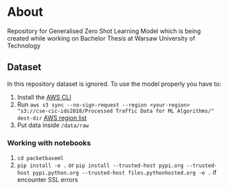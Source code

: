 # About
Repository for Generalised Zero Shot Learning Model which is being created while working on Bachelor Thesis at Warsaw University of Technology

## Dataset
In this repository dataset is ignored. To use the model properly you have to:
1. Install the [AWS CLI](https://aws.amazon.com/cli/)
2. Run `aws s3 sync --no-sign-request --region <your-region> "s3://cse-cic-ids2018/Processed Traffic Data for ML Algorithms/" dest-dir` [AWS region list](https://docs.aws.amazon.com/AWSEC2/latest/UserGuide/using-regions-availability-zones.html#region-name)
3. Put data inside `/data/raw`


### Working with notebooks
1. `cd packetbaseml`
2. `pip install -e .` or `pip install --trusted-host pypi.org --trusted-host pypi.python.org --trusted-host files.pythonhosted.org -e .` if encounter SSL errors